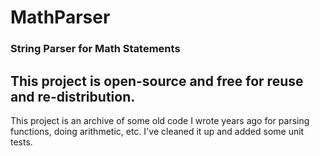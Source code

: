 # MathParser
### String Parser for Math Statements

## This project is open-source and free for reuse and re-distribution.

This project is an archive of some old code I wrote years ago for parsing functions, doing arithmetic, etc. I've cleaned it up and added some unit tests.
